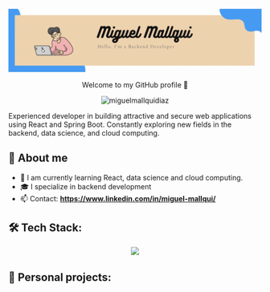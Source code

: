 <a href="#">![Logo](https://github.com/miguelmallquidiaz/miguelmallquidiaz/blob/main/banner%20GitHub.gif)
</a>
<p align="center">Welcome to my GitHub profile 👋</p>

<p align="center">
  <a><img src="https://komarev.com/ghpvc/?username=miguelmallquidiaz&label=Profile%20views&color=0e75b6&style=flat" alt="miguelmallquidiaz"></a>
</p>

Experienced developer in building attractive and secure web applications using React and Spring Boot. Constantly exploring new fields in the backend, data science, and cloud computing.

## 📖 About me
* 🌱 I am currently learning React, data science and cloud computing.
* 🎓 I specialize in backend development
* 📫 Contact: **https://www.linkedin.com/in/miguel-mallqui/**

## 🛠️ Tech Stack:
<!--tech stack icons-->
<p align="center">
  <!--href="https://skillicons.dev"-->
    <img src="https://skillicons.dev/icons?i=git,html,js,bootstrap,mysql,postman,react,spring" />
</p>

## 🔗 Personal projects:

